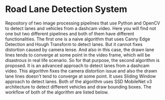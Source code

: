# Road Lane Detection System

Repository of two image processing pipelines that use Python and OpenCV to detect lanes and vehicles from a dashcam video. Here you will find not one but two different pipelines and both of them have different functionalities. The first one is a naive algorithm that uses Canny Edge Detection and Hough Transform to detect lanes. But it cannot fixes distortion caused by camera lense. And also in this case, the drawn lane lines tends to converge at some point in the video frame, which will be disastrous in real life scenario. So for that purpose, the second algorithm is proposed. It is an advanced approach to detect lanes from a dashcam video. This algorithm fixes the camera distortion issue and also the drawn lane lines doesn't tend to converge at some point. It uses Sliding Window approach to detect lanes. Both of the algorithm uses SSD MobileNet v3 architecture to detect different vehicles and draw bounding boxes. The workflow of both of the algorithm are listed below.
